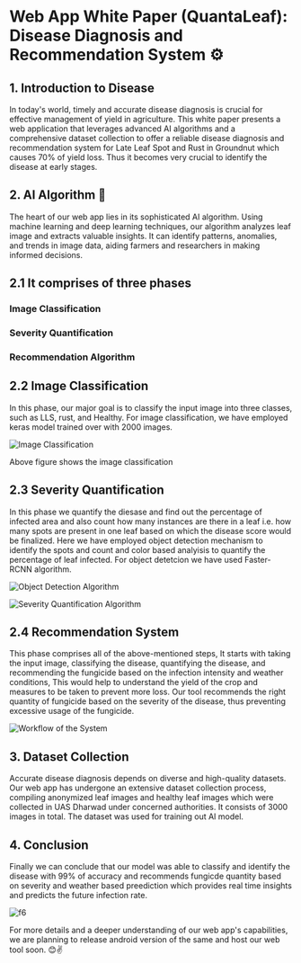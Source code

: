 # Web App White Paper (QuantaLeaf): Disease Diagnosis and Recommendation System ⚙

## 1. Introduction to Disease

In today's world, timely and accurate disease diagnosis is crucial for effective management of yield in agriculture. This white paper presents a web application that leverages advanced AI algorithms and a comprehensive dataset collection to offer a reliable disease diagnosis and recommendation system for Late Leaf Spot and Rust in Groundnut which causes 70% of yield loss. Thus it becomes very crucial to identify the disease at early stages.

## 2. AI Algorithm 🤖

The heart of our web app lies in its sophisticated AI algorithm. Using machine learning and deep learning techniques, our algorithm analyzes leaf image and extracts valuable insights. It can identify patterns, anomalies, and trends in image data, aiding farmers and researchers in making informed decisions.

## 2.1 It comprises of three phases 

### Image Classification
### Severity Quantification
### Recommendation Algorithm 

## 2.2 Image Classification 

In this phase, our major goal is to classify the input image into three classes, such as LLS, rust, and Healthy. For image classification, we have employed keras model trained over with 2000 images.

![Image Classification](https://github.com/VittalAB/Quanta-Leaf-/assets/59869004/a7a29148-0d4b-470d-9b1e-3e2d7a662921)

Above figure shows the image classification 

## 2.3 Severity Quantification 

In this phase we quantify the diesase and find out the percentage of infected area and also count how many instances are there in a leaf i.e. how many spots are present in one leaf based on which the disease score would be finalized. Here we have employed object detection mechanism to identify the spots and count and color based analyisis to quantify the percentage of leaf infected. For object detetcion we have used Faster-RCNN algorithm.

![Object Detection Algorithm](https://github.com/VittalAB/Quanta-Leaf-/assets/59869004/1cca4ecf-8224-4568-b553-deb5780cc021)


![Severity Quantification Algorithm](https://github.com/VittalAB/Quanta-Leaf-/assets/59869004/bf59bcb1-1af9-46a3-8eec-08e237cd8074)

## 2.4 Recommendation System 

This phase comprises all of the above-mentioned steps, It starts with taking the input image, classifying the disease, quantifying the disease, and recommending the fungicide based on the infection intensity and weather conditions, This would help to understand the yield of the crop and measures to be taken to prevent more loss. Our tool recommends the right quantity of fungicide based on the severity of the disease, thus preventing excessive usage of the fungicide.

![Workflow of the System ](https://github.com/VittalAB/Quanta-Leaf-/assets/59869004/1aa96619-8375-4b62-a249-fbaf96d9c315)


## 3. Dataset Collection

Accurate disease diagnosis depends on diverse and high-quality datasets. Our web app has undergone an extensive dataset collection process, compiling anonymized leaf images and healthy leaf images which were collected in UAS Dharwad under concerned authorities. It consists of 3000 images in total. The dataset was used for training out AI model.

## 4. Conclusion

Finally we can conclude that our model was able to classify and identify the disease with 99% of accuracy and recommends fungicde quantity based on severity and weather based preediction which provides real time insights and predicts the future infection rate.

![f6](https://github.com/VittalAB/Quanta-Leaf-/assets/59869004/e7e34a65-6e39-452d-a7e8-55e393350847)


For more details and a deeper understanding of our web app's capabilities, we are planning to release android version of the same and host our web tool soon. 😊✌


